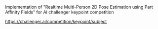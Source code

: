 Implementation of "Realtime Multi-Person 2D Pose Estimation using Part Affinity Fields" for AI challenger 
keypoint competition

https://challenger.ai/competition/keypoint/subject
